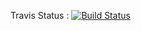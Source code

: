 Travis Status : [![Build Status](https://travis-ci.org/nibortolum/brunisol.svg?branch=master)](https://travis-ci.org/nibortolum/brunisol)
